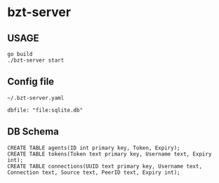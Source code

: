 # bzt-server

## USAGE

```
go build
./bzt-server start
```

## Config file
`~/.bzt-server.yaml`
```
dbfile: "file:sqlite.db"
```

## DB Schema
```
CREATE TABLE agents(ID int primary key, Token, Expiry);
CREATE TABLE tokens(Token text primary key, Username text, Expiry int);
CREATE TABLE connections(UUID text primary key, Username text, Connection text, Source text, PeerID text, Expiry int);
```
